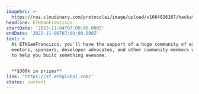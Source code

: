 ```yaml
---
imageSrc: >-
  https://res.cloudinary.com/protocolai/image/upload/v1664826167/hackathons/ethsanfrancisco_1_zfh7s0.png
headline: ETHSanFrancisco
startDate: '2022-11-04T07:00:00.000Z'
endDate: '2022-11-06T07:00:00.000Z'
text: >
  At ETHSanFrancisco, you'll have the support of a huge community of experts,
  mentors, sponsors, developer advocates, and other community members who want
  to help you build something awesome.


  **$300k in prizes**
link: 'https://sf.ethglobal.com/'
status: current
---
```


